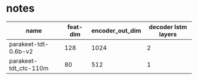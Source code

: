 # notes



| name | feat-dim| encoder_out_dim | decoder lstm layers|
|------|---------|-----------------|--------------------|
|parakeet-tdt-0.6b-v2 | 128 | 1024 | 2|
|parakeet-tdt_ctc-110m | 80| 512| 1|
